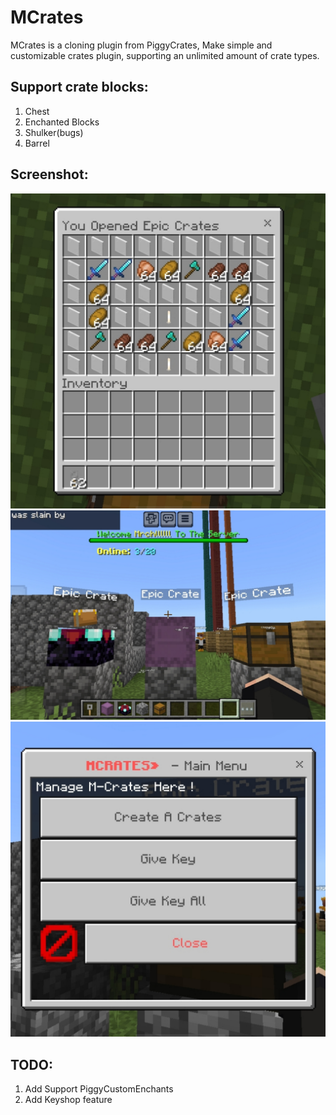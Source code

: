 # MCrates
<p>MCrates is a cloning plugin from PiggyCrates, Make simple and customizable crates plugin, supporting an unlimited amount of crate types.</p>
<h2>Support crate blocks:</h2>
<ol>
  <li>Chest</li>
  <li>Enchanted Blocks</li>
  <li>Shulker(bugs)</li>
  <li>Barrel</li>
</ol>

<h2>Screenshot:</h2>
<img src="20240814_111112.jpg"/>
<img src="20240814_111129.jpg"/>
<img src="20240814_111146.jpg"/>
<h2>TODO:</h2>
<ol>
  <li>Add Support PiggyCustomEnchants</li>
  <li>Add Keyshop feature</li>
</ol>
